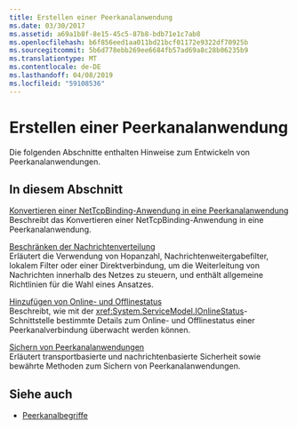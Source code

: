 ```yaml
---
title: Erstellen einer Peerkanalanwendung
ms.date: 03/30/2017
ms.assetid: a69a1b8f-8e15-45c5-87b8-bdb71e1c7ab8
ms.openlocfilehash: b6f856eed1aa011bd21bcf01172e9322df70925b
ms.sourcegitcommit: 5b6d778ebb269ee6684fb57ad69a8c28b06235b9
ms.translationtype: MT
ms.contentlocale: de-DE
ms.lasthandoff: 04/08/2019
ms.locfileid: "59108536"
---
```

# <a name="building-a-peer-channel-application"></a>Erstellen einer Peerkanalanwendung
Die folgenden Abschnitte enthalten Hinweise zum Entwickeln von Peerkanalanwendungen.  
  
## <a name="in-this-section"></a>In diesem Abschnitt  
 [Konvertieren einer NetTcpBinding-Anwendung in eine Peerkanalanwendung](../../../../docs/framework/wcf/feature-details/converting-a-nettcpbinding-application-to-a-peer-channel-application.md)  
 Beschreibt das Konvertieren einer NetTcpBinding-Anwendung in eine Peerkanalanwendung.  
  
 [Beschränken der Nachrichtenverteilung](../../../../docs/framework/wcf/feature-details/limiting-message-distribution.md)  
 Erläutert die Verwendung von Hopanzahl, Nachrichtenweitergabefilter, lokalem Filter oder einer Direktverbindung, um die Weiterleitung von Nachrichten innerhalb des Netzes zu steuern, und enthält allgemeine Richtlinien für die Wahl eines Ansatzes.  
  
 [Hinzufügen von Online- und Offlinestatus](../../../../docs/framework/wcf/feature-details/adding-online-and-offline-status.md)  
 Beschreibt, wie mit der <xref:System.ServiceModel.IOnlineStatus>-Schnittstelle bestimmte Details zum Online- und Offlinestatus einer Peerkanalverbindung überwacht werden können.  
  
 [Sichern von Peerkanalanwendungen](../../../../docs/framework/wcf/feature-details/securing-peer-channel-applications.md)  
 Erläutert transportbasierte und nachrichtenbasierte Sicherheit sowie bewährte Methoden zum Sichern von Peerkanalanwendungen.  
  
## <a name="see-also"></a>Siehe auch

- [Peerkanalbegriffe](../../../../docs/framework/wcf/feature-details/peer-channel-concepts.md)
